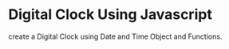# Digital Clock Using Javascript
  create a Digital Clock using Date and Time Object and Functions.
